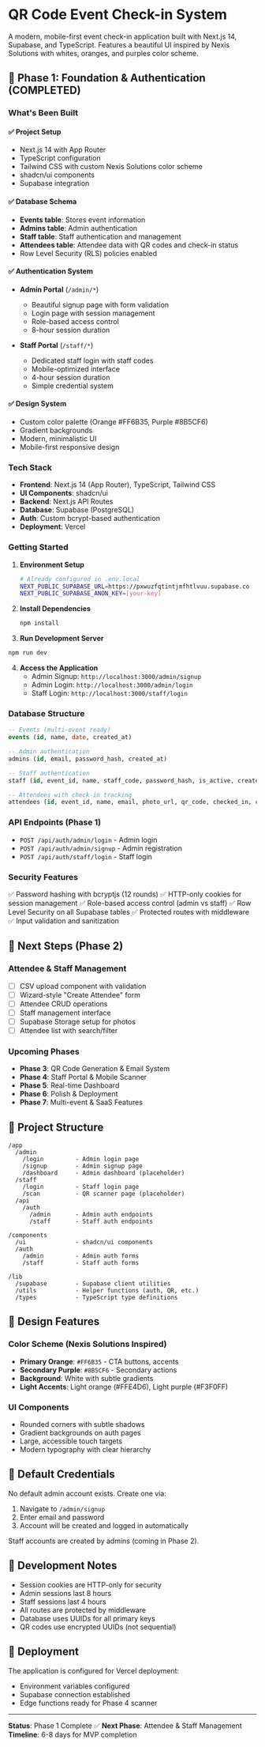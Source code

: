 # QR Code Event Check-in System

A modern, mobile-first event check-in application built with Next.js 14, Supabase, and TypeScript. Features a beautiful UI inspired by Nexis Solutions with whites, oranges, and purples color scheme.

## 🚀 Phase 1: Foundation & Authentication (COMPLETED)

### What's Been Built

#### ✅ Project Setup
- Next.js 14 with App Router
- TypeScript configuration
- Tailwind CSS with custom Nexis Solutions color scheme
- shadcn/ui components
- Supabase integration

#### ✅ Database Schema
- **Events table**: Stores event information
- **Admins table**: Admin authentication
- **Staff table**: Staff authentication and management
- **Attendees table**: Attendee data with QR codes and check-in status
- Row Level Security (RLS) policies enabled

#### ✅ Authentication System
- **Admin Portal** (`/admin/*`)
  - Beautiful signup page with form validation
  - Login page with session management
  - Role-based access control
  - 8-hour session duration

- **Staff Portal** (`/staff/*`)
  - Dedicated staff login with staff codes
  - Mobile-optimized interface
  - 4-hour session duration
  - Simple credential system

#### ✅ Design System
- Custom color palette (Orange #FF6B35, Purple #8B5CF6)
- Gradient backgrounds
- Modern, minimalistic UI
- Mobile-first responsive design

### Tech Stack

- **Frontend**: Next.js 14 (App Router), TypeScript, Tailwind CSS
- **UI Components**: shadcn/ui
- **Backend**: Next.js API Routes
- **Database**: Supabase (PostgreSQL)
- **Auth**: Custom bcrypt-based authentication
- **Deployment**: Vercel

### Getting Started

1. **Environment Setup**
   ```bash
   # Already configured in .env.local
   NEXT_PUBLIC_SUPABASE_URL=https://pxwuzfqtintjmfhtlvuu.supabase.co
   NEXT_PUBLIC_SUPABASE_ANON_KEY=[your-key]
   ```

2. **Install Dependencies**
   ```bash
   npm install
   ```

3. **Run Development Server**
```bash
npm run dev
   ```

4. **Access the Application**
   - Admin Signup: `http://localhost:3000/admin/signup`
   - Admin Login: `http://localhost:3000/admin/login`
   - Staff Login: `http://localhost:3000/staff/login`

### Database Structure

```sql
-- Events (multi-event ready)
events (id, name, date, created_at)

-- Admin authentication
admins (id, email, password_hash, created_at)

-- Staff authentication
staff (id, event_id, name, staff_code, password_hash, is_active, created_at)

-- Attendees with check-in tracking
attendees (id, event_id, name, email, photo_url, qr_code, checked_in, checked_in_at, checked_in_by, created_at)
```

### API Endpoints (Phase 1)

- `POST /api/auth/admin/login` - Admin login
- `POST /api/auth/admin/signup` - Admin registration
- `POST /api/auth/staff/login` - Staff login

### Security Features

✅ Password hashing with bcryptjs (12 rounds)
✅ HTTP-only cookies for session management
✅ Role-based access control (admin vs staff)
✅ Row Level Security on all Supabase tables
✅ Protected routes with middleware
✅ Input validation and sanitization

## 🔄 Next Steps (Phase 2)

### Attendee & Staff Management
- [ ] CSV upload component with validation
- [ ] Wizard-style "Create Attendee" form
- [ ] Attendee CRUD operations
- [ ] Staff management interface
- [ ] Supabase Storage setup for photos
- [ ] Attendee list with search/filter

### Upcoming Phases

- **Phase 3**: QR Code Generation & Email System
- **Phase 4**: Staff Portal & Mobile Scanner
- **Phase 5**: Real-time Dashboard
- **Phase 6**: Polish & Deployment
- **Phase 7**: Multi-event & SaaS Features

## 📁 Project Structure

```
/app
  /admin
    /login         - Admin login page
    /signup        - Admin signup page
    /dashboard     - Admin dashboard (placeholder)
  /staff
    /login         - Staff login page
    /scan          - QR scanner page (placeholder)
  /api
    /auth
      /admin       - Admin auth endpoints
      /staff       - Staff auth endpoints

/components
  /ui              - shadcn/ui components
  /auth
    /admin         - Admin auth forms
    /staff         - Staff auth forms

/lib
  /supabase        - Supabase client utilities
  /utils           - Helper functions (auth, QR, etc.)
  /types           - TypeScript type definitions
```

## 🎨 Design Features

### Color Scheme (Nexis Solutions Inspired)
- **Primary Orange**: `#FF6B35` - CTA buttons, accents
- **Secondary Purple**: `#8B5CF6` - Secondary actions
- **Background**: White with subtle gradients
- **Light Accents**: Light orange (#FFE4D6), Light purple (#F3F0FF)

### UI Components
- Rounded corners with subtle shadows
- Gradient backgrounds on auth pages
- Large, accessible touch targets
- Modern typography with clear hierarchy

## 🔐 Default Credentials

No default admin account exists. Create one via:
1. Navigate to `/admin/signup`
2. Enter email and password
3. Account will be created and logged in automatically

Staff accounts are created by admins (coming in Phase 2).

## 📝 Development Notes

- Session cookies are HTTP-only for security
- Admin sessions last 8 hours
- Staff sessions last 4 hours
- All routes are protected by middleware
- Database uses UUIDs for all primary keys
- QR codes use encrypted UUIDs (not sequential)

## 🚀 Deployment

The application is configured for Vercel deployment:
- Environment variables configured
- Supabase connection established
- Edge functions ready for Phase 4 scanner

---

**Status**: Phase 1 Complete ✅
**Next Phase**: Attendee & Staff Management
**Timeline**: 6-8 days for MVP completion
